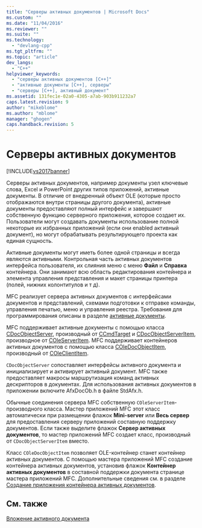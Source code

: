 ```yaml
---
title: "Серверы активных документов | Microsoft Docs"
ms.custom: ""
ms.date: "11/04/2016"
ms.reviewer: ""
ms.suite: ""
ms.technology: 
  - "devlang-cpp"
ms.tgt_pltfrm: ""
ms.topic: "article"
dev_langs: 
  - "C++"
helpviewer_keywords: 
  - "серверы активных документов [C++]"
  - "активные документы [C++], серверы"
  - "серверы [C++], активный документ"
ms.assetid: 131fec1e-02a0-4305-a7ab-903b911232a7
caps.latest.revision: 9
author: "mikeblome"
ms.author: "mblome"
manager: "ghogen"
caps.handback.revision: 5
---
```

# Серверы активных документов
[!INCLUDE[vs2017banner](../assembler/inline/includes/vs2017banner.md)]

Серверы активных документов, например документы узел ключевые слова, Excel и PowerPoint других типов приложений, активные документы.  В отличие от внедренный объект OLE \(которые просто отображаются внутри страницы другого документа\), активные документы предоставляют полный интерфейс и завершают собственную функцию серверного приложения, которое создает их.  Пользователи могут создавать документы использование полной некоторые их избранных приложений \(если они enabled активный документ\), но могут обрабатывать результирующего проекта как единая сущность.  
  
 Активные документы могут иметь более одной страницы и всегда являются активными.  Контрольная часть активных документов интерфейса пользователя, их слияния меню с меню **Файл** и **Справка** контейнера.  Они занимают всю область редактирования контейнера и элемента управления представления и макет страницы принтера \(полей, нижних колонтитулов и т д\).  
  
 MFC реализует сервера активных документов с интерфейсами документов и представлений, схемами подготовки к отправке команды, управления печатью, меню и управления реестра.  Требования для программирования описаны в разделе [активные документы](../Topic/Active%20Documents.md).  
  
 MFC поддерживает активные документы с помощью класса [CDocObjectServer](../mfc/reference/cdocobjectserver-class.md), производный от [CCmdTarget](../Topic/CCmdTarget%20Class.md) и [CDocObjectServerItem](../mfc/reference/cdocobjectserveritem-class.md), производное от [COleServerItem](../mfc/reference/coleserveritem-class.md).  MFC поддерживает контейнеров активных документов с помощью класса [COleDocObjectItem](../Topic/COleDocObjectItem%20Class.md), производный от [COleClientItem](../mfc/reference/coleclientitem-class.md).  
  
 `CDocObjectServer` сопоставляет интерфейсы активного документа и инициализирует и активирует активный документ.  MFC также предоставляет макросы маршрутизация команд активных дескрипторов в документах.  Для использования активных документов в приложении включите AfxDocOb.h в файле StdAfx.h.  
  
 Обычные соединения сервера MFC собственную `COleServerItem`\- производного класса.  Мастер приложений MFC этот класс автоматически при размещении флажок **Mini\-server** или **Весь сервер** для предоставления серверу приложений составную поддержку документов.  Если также выделите флажок **Сервер активных документов**, то мастер приложений MFC создает класс, производный от `CDocObjectServerItem` вместо.  
  
 Класс `COleDocObjectItem` позволяет OLE\-контейнер станет контейнер активных документов.  С помощью мастера приложений MFC создание контейнера активных документов, установив флажок **Контейнер активных документов** в составной поддержки документа странице мастера приложений MFC.  Дополнительные сведения см. в разделе [Создание приложения контейнера активных документов](../mfc/creating-an-active-document-container-application.md).  
  
## См. также  
 [Вложение активного документа](../mfc/active-document-containment.md)